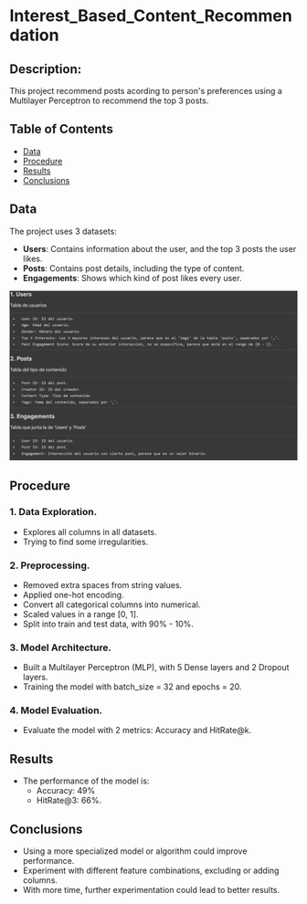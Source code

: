 # Interest_Based_Content_Recommendation

## Description:
This project recommend posts acording to person's preferences using a Multilayer Perceptron to recommend the top 3 posts.


## Table of Contents
- [Data](#data)
- [Procedure](#procedure)
- [Results](#results)
- [Conclusions](#conclusions)

## Data 
The project uses 3 datasets:
  - **Users**: Contains information about the user, and the top 3 posts the user likes.
  - **Posts**: Contains post details, including the type of content.
  - **Engagements**: Shows which kind of post likes every user.

![Data](ImgReadMe/DataInfo.png)
 
## Procedure

### 1. Data Exploration. 
- Explores all columns in all datasets.
- Trying to find some irregularities.

### 2. Preprocessing.
- Removed extra spaces from string values.
- Applied one-hot encoding.
- Convert all categorical columns into numerical.
- Scaled values in a range [0, 1].
- Split into train and test data, with 90% - 10%.

### 3. Model Architecture.
- Built a Multilayer Perceptron (MLP), with 5 Dense layers and 2 Dropout layers.
- Training the model with batch_size = 32 and epochs = 20.

### 4. Model Evaluation. 
- Evaluate the model with 2 metrics: Accuracy and HitRate@k.

## Results
- The performance of the model is:
  - Accuracy: 49%
  - HitRate@3: 66%.

## Conclusions
- Using a more specialized model or algorithm could improve performance.
- Experiment with different feature combinations, excluding or adding columns.
- With more time, further experimentation could lead to better results.
